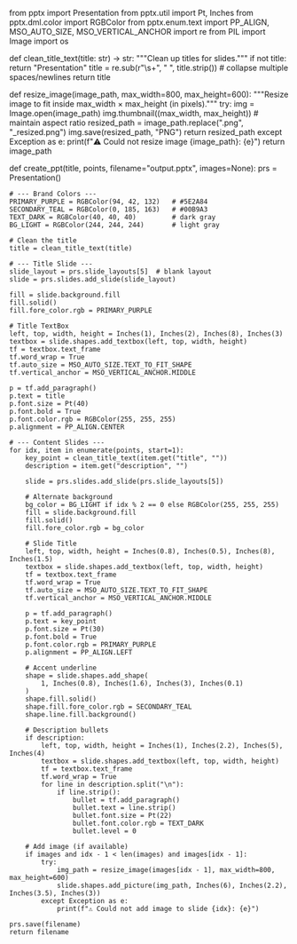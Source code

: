 from pptx import Presentation
from pptx.util import Pt, Inches
from pptx.dml.color import RGBColor
from pptx.enum.text import PP_ALIGN, MSO_AUTO_SIZE, MSO_VERTICAL_ANCHOR
import re
from PIL import Image
import os

def clean_title_text(title: str) -> str:
    """Clean up titles for slides."""
    if not title:
        return "Presentation"
    title = re.sub(r"\s+", " ", title.strip())  # collapse multiple spaces/newlines
    return title

def resize_image(image_path, max_width=800, max_height=600):
    """Resize image to fit inside max_width × max_height (in pixels)."""
    try:
        img = Image.open(image_path)
        img.thumbnail((max_width, max_height))  # maintain aspect ratio
        resized_path = image_path.replace(".png", "_resized.png")
        img.save(resized_path, "PNG")
        return resized_path
    except Exception as e:
        print(f"⚠️ Could not resize image {image_path}: {e}")
        return image_path

def create_ppt(title, points, filename="output.pptx", images=None):
    prs = Presentation()

    # --- Brand Colors ---
    PRIMARY_PURPLE = RGBColor(94, 42, 132)   # #5E2A84
    SECONDARY_TEAL = RGBColor(0, 185, 163)   # #00B9A3
    TEXT_DARK = RGBColor(40, 40, 40)         # dark gray
    BG_LIGHT = RGBColor(244, 244, 244)       # light gray

    # Clean the title
    title = clean_title_text(title)

    # --- Title Slide ---
    slide_layout = prs.slide_layouts[5]  # blank layout
    slide = prs.slides.add_slide(slide_layout)

    fill = slide.background.fill
    fill.solid()
    fill.fore_color.rgb = PRIMARY_PURPLE

    # Title TextBox
    left, top, width, height = Inches(1), Inches(2), Inches(8), Inches(3)
    textbox = slide.shapes.add_textbox(left, top, width, height)
    tf = textbox.text_frame
    tf.word_wrap = True
    tf.auto_size = MSO_AUTO_SIZE.TEXT_TO_FIT_SHAPE
    tf.vertical_anchor = MSO_VERTICAL_ANCHOR.MIDDLE

    p = tf.add_paragraph()
    p.text = title
    p.font.size = Pt(40)
    p.font.bold = True
    p.font.color.rgb = RGBColor(255, 255, 255)
    p.alignment = PP_ALIGN.CENTER

    # --- Content Slides ---
    for idx, item in enumerate(points, start=1):
        key_point = clean_title_text(item.get("title", ""))
        description = item.get("description", "")

        slide = prs.slides.add_slide(prs.slide_layouts[5])

        # Alternate background
        bg_color = BG_LIGHT if idx % 2 == 0 else RGBColor(255, 255, 255)
        fill = slide.background.fill
        fill.solid()
        fill.fore_color.rgb = bg_color

        # Slide Title
        left, top, width, height = Inches(0.8), Inches(0.5), Inches(8), Inches(1.5)
        textbox = slide.shapes.add_textbox(left, top, width, height)
        tf = textbox.text_frame
        tf.word_wrap = True
        tf.auto_size = MSO_AUTO_SIZE.TEXT_TO_FIT_SHAPE
        tf.vertical_anchor = MSO_VERTICAL_ANCHOR.MIDDLE

        p = tf.add_paragraph()
        p.text = key_point
        p.font.size = Pt(30)
        p.font.bold = True
        p.font.color.rgb = PRIMARY_PURPLE
        p.alignment = PP_ALIGN.LEFT

        # Accent underline
        shape = slide.shapes.add_shape(
            1, Inches(0.8), Inches(1.6), Inches(3), Inches(0.1)
        )
        shape.fill.solid()
        shape.fill.fore_color.rgb = SECONDARY_TEAL
        shape.line.fill.background()

        # Description bullets
        if description:
            left, top, width, height = Inches(1), Inches(2.2), Inches(5), Inches(4)
            textbox = slide.shapes.add_textbox(left, top, width, height)
            tf = textbox.text_frame
            tf.word_wrap = True
            for line in description.split("\n"):
                if line.strip():
                    bullet = tf.add_paragraph()
                    bullet.text = line.strip()
                    bullet.font.size = Pt(22)
                    bullet.font.color.rgb = TEXT_DARK
                    bullet.level = 0

        # Add image (if available)
        if images and idx - 1 < len(images) and images[idx - 1]:
            try:
                img_path = resize_image(images[idx - 1], max_width=800, max_height=600)
                slide.shapes.add_picture(img_path, Inches(6), Inches(2.2), Inches(3.5), Inches(3))
            except Exception as e:
                print(f"⚠️ Could not add image to slide {idx}: {e}")

    prs.save(filename)
    return filename
